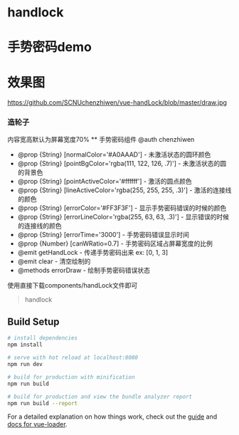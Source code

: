 # handlock

# 手势密码demo

# 效果图

https://github.com/SCNUchenzhiwen/vue-handLock/blob/master/draw.jpg

### 造轮子

内容宽高默认为屏幕宽度70%
** 手势密码组件 @auth chenzhiwen
* @prop {String} [normalColor='#A0AAAD'] - 未激活状态的圆环颜色
* @prop {String} [pointBgColor='rgba(111, 122, 126, .7)'] - 未激活状态的圆的背景色
* @prop {String} [pointActiveColor='#ffffff'] - 激活的圆点颜色
* @prop {String} [lineActiveColor='rgba(255, 255, 255, .3)'] - 激活的连接线的颜色
* @prop {String} [errorColor='#FF3F3F'] - 显示手势密码错误的时候的颜色
* @prop {String} [errorLineColor='rgba(255, 63, 63, .3)'] - 显示错误的时候的连接线的颜色
* @prop {String} [errorTime='3000'] - 手势密码错误显示时间
* @prop {Number} [canWRatio=0.7] - 手势密码区域占屏幕宽度的比例
* @emit getHandLock - 传递手势密码出来 ex: [0, 1, 3]
* @emit clear - 清空绘制的
* @methods errorDraw - 绘制手势密码错误状态

使用直接下载components/handLock文件即可


> handlock

## Build Setup

``` bash
# install dependencies
npm install

# serve with hot reload at localhost:8080
npm run dev

# build for production with minification
npm run build

# build for production and view the bundle analyzer report
npm run build --report
```

For a detailed explanation on how things work, check out the [guide](http://vuejs-templates.github.io/webpack/) and [docs for vue-loader](http://vuejs.github.io/vue-loader).
